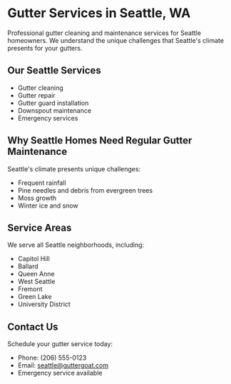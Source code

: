 # Gutter Services in Seattle, WA

Professional gutter cleaning and maintenance services for Seattle homeowners. We understand the unique challenges that Seattle's climate presents for your gutters.

## Our Seattle Services

- Gutter cleaning
- Gutter repair
- Gutter guard installation
- Downspout maintenance
- Emergency services

## Why Seattle Homes Need Regular Gutter Maintenance

Seattle's climate presents unique challenges:
- Frequent rainfall
- Pine needles and debris from evergreen trees
- Moss growth
- Winter ice and snow

## Service Areas

We serve all Seattle neighborhoods, including:
- Capitol Hill
- Ballard
- Queen Anne
- West Seattle
- Fremont
- Green Lake
- University District

## Contact Us

Schedule your gutter service today:
- Phone: (206) 555-0123
- Email: seattle@guttergoat.com
- Emergency service available 